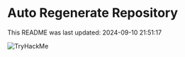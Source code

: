 # Auto Regenerate Repository

This README was last updated: 2024-09-10 21:51:17

 ![TryHackMe](https://tryhackme.com/badge/533634)